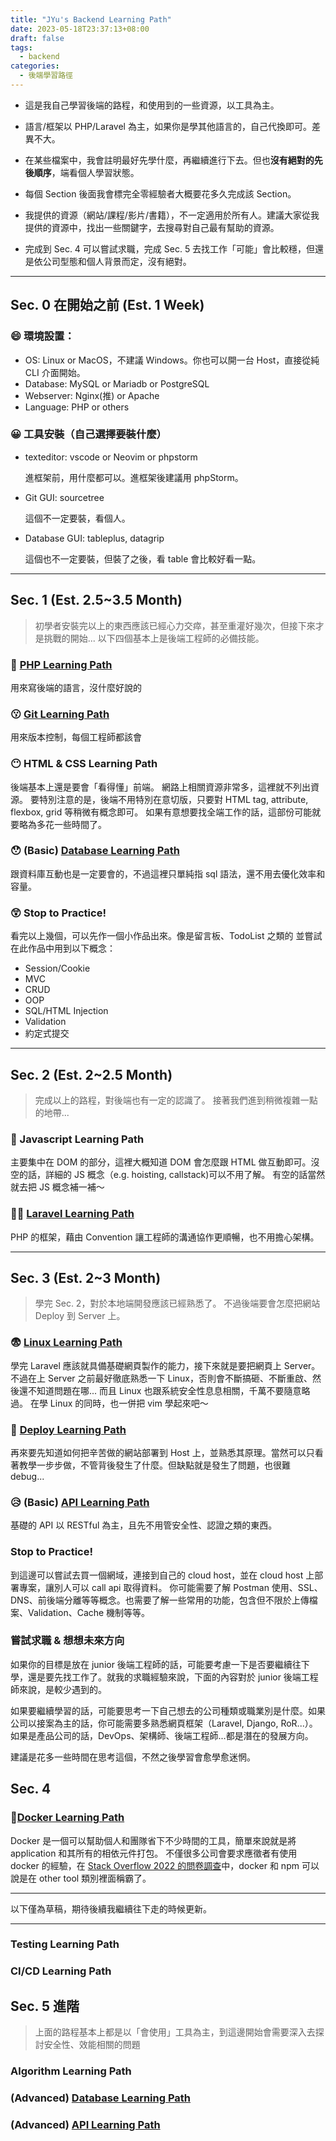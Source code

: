 ```yaml
---
title: "JYu's Backend Learning Path"
date: 2023-05-18T23:37:13+08:00
draft: false
tags:
  - backend
categories:
  - 後端學習路徑
---
```


- 這是我自己學習後端的路程，和使用到的一些資源，以工具為主。

- 語言/框架以 PHP/Laravel 為主，如果你是學其他語言的，自己代換即可。差異不大。

- 在某些檔案中，我會註明最好先學什麼，再繼續進行下去。但也**沒有絕對的先後順序**，端看個人學習狀態。

- 每個 Section 後面我會標完全零經驗者大概要花多久完成該 Section。

- 我提供的資源（網站/課程/影片/書籍），不一定適用於所有人。建議大家從我提供的資源中，找出一些關鍵字，去搜尋對自己最有幫助的資源。

- 完成到 Sec. 4 可以嘗試求職，完成 Sec. 5 去找工作「可能」會比較穩，但還是依公司型態和個人背景而定，沒有絕對。

---
## Sec. 0 在開始之前 (Est. 1 Week)
### 😄 環境設置：
- OS: Linux or MacOS，不建議 Windows。你也可以開一台 Host，直接從純 CLI 介面開始。
- Database: MySQL or Mariadb or PostgreSQL
- Webserver: Nginx(推) or Apache
- Language: PHP or others
### 😀 工具安裝（自己選擇要裝什麼）
- texteditor: vscode or Neovim or phpstorm

  進框架前，用什麼都可以。進框架後建議用 phpStorm。
- Git GUI: sourcetree

  這個不一定要裝，看個人。
- Database GUI: tableplus, datagrip

  這個也不一定要裝，但裝了之後，看 table 會比較好看一點。




---
## Sec. 1 (Est. 2.5~3.5 Month)
> 初學者安裝完以上的東西應該已經心力交瘁，甚至重灌好幾次，但接下來才是挑戰的開始...
> 以下四個基本上是後端工程師的必備技能。

### 🤨 [PHP Learning Path](https://jyu1999.com/backendlearningpath/php_learning_path/)
用來寫後端的語言，沒什麼好說的

### 😗 [Git Learning Path](https://jyu1999.com/backendlearningpath/git_learning_path/)
用來版本控制，每個工程師都該會

### 😶 HTML & CSS Learning Path
後端基本上還是要會「看得懂」前端。
網路上相關資源非常多，這裡就不列出資源。
要特別注意的是，後端不用特別在意切版，只要對 HTML tag, attribute, flexbox, grid 等稍微有概念即可。
如果有意想要找全端工作的話，這部份可能就要略為多花一些時間了。

### 😯 (Basic) [Database Learning Path](https://jyu1999.com/backendlearningpath/database_learning_path/)
跟資料庫互動也是一定要會的，不過這裡只單純指 sql 語法，還不用去優化效率和容量。

### 😲 Stop to Practice!
看完以上幾個，可以先作一個小作品出來。像是留言板、TodoList 之類的
並嘗試在此作品中用到以下概念：
- Session/Cookie
- MVC
- CRUD
- OOP
- SQL/HTML Injection
- Validation
- 約定式提交

---
## Sec. 2 (Est. 2~2.5 Month)
> 完成以上的路程，對後端也有一定的認識了。
> 接著我們進到稍微複雜一點的地帶...

### 🫤 Javascript Learning Path
主要集中在 DOM 的部分，這裡大概知道 DOM 會怎麼跟 HTML  做互動即可。沒空的話，詳細的 JS 概念（e.g. hoisting, callstack)可以不用了解。
有空的話當然就去把 JS 概念補一補～

### 😵‍💫 [Laravel Learning Path](https://jyu1999.com/backendlearningpath/laravel_learning_path/)
PHP 的框架，藉由 Convention 讓工程師的溝通協作更順暢，也不用擔心架構。

---
## Sec. 3 (Est. 2~3 Month)
> 學完 Sec. 2，對於本地端開發應該已經熟悉了。
> 不過後端要會怎麼把網站 Deploy 到 Server 上。

### 😨 [Linux Learning Path](https://jyu1999.com/backendlearningpath/linux_learning_path/)
學完 Laravel  應該就具備基礎網頁製作的能力，接下來就是要把網頁上 Server。不過在上 Server 之前最好徹底熟悉一下 Linux，否則會不斷搞砸、不斷重啟、然後還不知道問題在哪...
而且 Linux 也跟系統安全性息息相關，千萬不要隨意略過。
在學 Linux 的同時，也一併把 vim 學起來吧～

### 🥺 [Deploy Learning Path](https://jyu1999.com/backendlearningpath/deploy_learning_path/)
再來要先知道如何把辛苦做的網站部署到 Host 上，並熟悉其原理。當然可以只看著教學一步步做，不管背後發生了什麼。但缺點就是發生了問題，也很難 debug...

### 😥 (Basic) [API Learning Path](https://jyu1999.com/backendlearningpath/api_learning_path/)
基礎的 API 以 RESTful 為主，且先不用管安全性、認證之類的東西。

### Stop to Practice!
到這邊可以嘗試去買一個網域，連接到自己的 cloud host，並在 cloud host 上部署專案，讓別人可以 call api 取得資料。
你可能需要了解 Postman 使用、SSL、DNS、前後端分離等等概念。也需要了解一些常用的功能，包含但不限於上傳檔案、Validation、Cache 機制等等。

### 嘗試求職 & 想想未來方向
如果你的目標是放在 junior 後端工程師的話，可能要考慮一下是否要繼續往下學，還是要先找工作了。就我的求職經驗來說，下面的內容對於 junior 後端工程師來說，是較少遇到的。

如果要繼續學習的話，可能要思考一下自己想去的公司種類或職業別是什麼。如果公司以接案為主的話，你可能需要多熟悉網頁框架（Laravel, Django, RoR...）。如果是產品公司的話，DevOps、架構師、後端工程師...都是潛在的發展方向。

建議是花多一些時間在思考這個，不然之後學習會愈學愈迷惘。


## Sec. 4

### 🥶[Docker Learning Path](https://jyu1999.com/backendlearningpath/docker_learning_path/)
Docker 是一個可以幫助個人和團隊省下不少時間的工具，簡單來說就是將 application 和其所有的相依元件打包。
不僅很多公司會要求應徵者有使用 docker 的經驗，在 [Stack Overflow 2022 的問卷調查](https://survey.stackoverflow.co/2022/#technology-worked-with-vs-want-to-work-with)中，docker 和 npm 可以說是在 other tool 類別裡面稱霸了。

---
以下僅為草稿，期待後續我繼續往下走的時候更新。

---

### Testing Learning Path

### CI/CD Learning Path

## Sec. 5 進階
> 上面的路程基本上都是以「會使用」工具為主，到這邊開始會需要深入去探討安全性、效能相關的問題

### Algorithm Learning Path

### (Advanced) [Database Learning Path](https://jyu1999.com/backendlearningpath/database_learning_path/)

### (Advanced) [API Learning Path](https://jyu1999.com/backendlearningpath/api_learning_path/)







